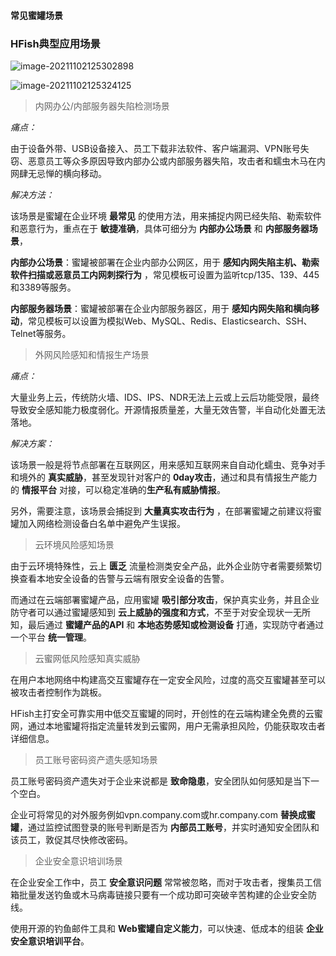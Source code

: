 #### 常见蜜罐场景

### HFish典型应用场景

![image-20211102125302898](https://hfish.net/images/202111021253175.png)

![image-20211102125324125](https://hfish.net/images/202111021253180.png)



  > 内网办公/内部服务器失陷检测场景

  *痛点：*

  由于设备外带、USB设备接入、员工下载非法软件、客户端漏洞、VPN账号失窃、恶意员工等众多原因导致内部办公或内部服务器失陷，攻击者和蠕虫木马在内网肆无忌惮的横向移动。

  *解决方法：*

  该场景是蜜罐在企业环境 **最常见** 的使用方法，用来捕捉内网已经失陷、勒索软件和恶意行为，重点在于 **敏捷准确**，具体可细分为 **内部办公场景** 和 **内部服务器场景**，

  **内部办公场景**：蜜罐被部署在企业内部办公网区，用于 **感知内网失陷主机、勒索软件扫描或恶意员工内网刺探行为** ，常见模板可设置为监听tcp/135、139、445和3389等服务。

  **内部服务器场景**：蜜罐被部署在企业内部服务器区，用于 **感知内网失陷和横向移动**，常见模板可以设置为模拟Web、MySQL、Redis、Elasticsearch、SSH、Telnet等服务。



  > 外网风险感知和情报生产场景

  *痛点：*

  大量业务上云，传统防火墙、IDS、IPS、NDR无法上云或上云后功能受限，最终导致安全感知能力极度弱化。开源情报质量差，大量无效告警，半自动化处置无法落地。

  *解决方案：*

  该场景一般是将节点部署在互联网区，用来感知互联网来自自动化蠕虫、竞争对手和境外的 **真实威胁**，甚至发现针对客户的 **0day攻击**，通过和具有情报生产能力的 **情报平台** 对接，可以稳定准确的**生产私有威胁情报**。

  另外，需要注意，该场景会捕捉到 **大量真实攻击行为** ，在部署蜜罐之前建议将蜜罐加入网络检测设备白名单中避免产生误报。



  > 云环境风险感知场景

  由于云环境特殊性，云上 **匮乏** 流量检测类安全产品，此外企业防守者需要频繁切换查看本地安全设备的告警与云端有限安全设备的告警。

  而通过在云端部署蜜罐产品，应用蜜罐 **吸引部分攻击**，保护真实业务，并且企业防守者可以通过蜜罐感知到 **云上威胁的强度和方式**，不至于对安全现状一无所知，最后通过 **蜜罐产品的API** 和 **本地态势感知或检测设备** 打通，实现防守者通过一个平台 **统一管理**。



  > 云蜜网低风险感知真实威胁

  在用户本地网络中构建高交互蜜罐存在一定安全风险，过度的高交互蜜罐甚至可以被攻击者控制作为跳板。

  HFish主打安全可靠实用中低交互蜜罐的同时，开创性的在云端构建全免费的云蜜网，通过本地蜜罐将指定流量转发到云蜜网，用户无需承担风险，仍能获取攻击者详细信息。



  > 员工账号密码资产遗失感知场景

  员工账号密码资产遗失对于企业来说都是 **致命隐患**，安全团队如何感知是当下一个空白。

  企业可将常见的对外服务例如vpn.company.com或hr.company.com **替换成蜜罐**，通过监控试图登录的账号判断是否为 **内部员工账号**，并实时通知安全团队和该员工，敦促其尽快修改密码。



  > 企业安全意识培训场景

  在企业安全工作中，员工 **安全意识问题** 常常被忽略，而对于攻击者，搜集员工信箱批量发送钓鱼或木马病毒链接只要有一个成功即可突破辛苦构建的企业安全防线。

  使用开源的钓鱼邮件工具和 **Web蜜罐自定义能力**，可以快速、低成本的组装 **企业安全意识培训平台**。

  
